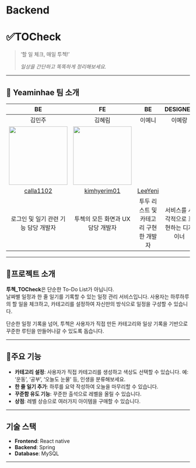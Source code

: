 # Backend
# ✅TOCheck

> ‘할 일 체크, 매일 투첵!’
> 
> _일상을 간단하고 똑똑하게 정리해보세요._

---

## 👥 Yeaminhae 팀 소개

|        **BE**         |        **FE**         |        **BE**         |       **DESIGNER**       |
|:---------------------:|:---------------------:|:---------------------:|:------------------------:|
|       김민주          |        김혜림         |        이예니         |         이예랑           |
| <img src="https://avatars.githubusercontent.com/u/183798149?v=4" width="160"/>  |  <img src="https://avatars.githubusercontent.com/u/163461154?v=4" width="160">  |     | |
| [calla1102](https://github.com/calla1102) | [kimhyerim01](https://github.com/kimhyerim01)                      |[LeeYeni](https://github.com/LeeYeni)                         |                          |
| 로그인 및 일기 관련 기능 담당 개발자 | 투첵의 모든 화면과 UX 담당 개발자 | 투두 리스트 및 카테고리 구현한 개발자 | 서비스를 시각적으로 표현하는 디자이너 |


---

## 📝프로젝트 소개

**투첵_TOCheck**은 단순한 To-Do List가 아닙니다.  
날짜별 일정과 한 줄 일기를 기록할 수 있는 일정 관리 서비스입니다.
사용자는 하루하루의 할 일을 체크하고, 카테고리를 설정하여 자신만의 방식으로 일정을 구성할 수 있습니다.

단순한 일정 기록을 넘어, 투첵은 사용자가 직접 만든 카테고리와 일상 기록을 기반으로
꾸준한 루틴을 만들어나갈 수 있도록 돕습니다.

---

## 🎯주요 기능

- **카테고리 설정**: 사용자가 직접 카테고리를 생성하고 색상도 선택할 수 있습니다. 예: ‘운동’, ‘공부’, ‘오늘도 눈물’ 등, 인생을 분류해보세요.
- **한 줄 일기 추가**: 하루를 요약 작성하여 오늘을 마무리할 수 있습니다.
- **꾸준함 유도 기능**: 꾸준한 출석으로 레벨을 올릴 수 있습니다.
- **상점**: 레벨 상승으로 여러가지 아이템을 구매할 수 있습니다. 
  
---

## 기술 스택

- **Frontend**: React native
- **Backend**: Spring
- **Database**: MySQL

---
